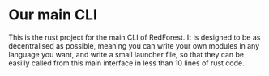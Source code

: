# Our main CLI
This is the rust project for the main CLI of RedForest. It is designed to be as decentralised as possible, meaning you can write your own modules in any language you want, and write a small launcher file, so that they can be easilly called from this main interface in less than 10 lines of rust code.
